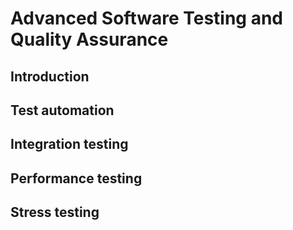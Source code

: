 # Advanced Software Testing and Quality Assurance

## Introduction

## Test automation

## Integration testing

## Performance testing

## Stress testing
